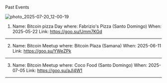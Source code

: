 Past Events

![photo_2025-07-20_12-00-19](https://github.com/user-attachments/assets/74b87606-06f2-4c17-bd88-77987d20ab81)
1. Name: Bitcoin pizza Day 
where: Fabrizio's Pizza (Santo Domingo)
When: 2025-05-22
Link: https://goo.su/Umm7KGd
*************

2. Name: Bitcoin Meetup 
where: Bitcoin Plaza (Samana)
When: 2025-06-11
Link: https://goo.su/YWeZPk
*************

3. Name: Bitcoin Meetup 
where: Coco Food (Santo Domingo)
When: 2025-07-05
Link: https://goo.su/aJl4W1
*************
